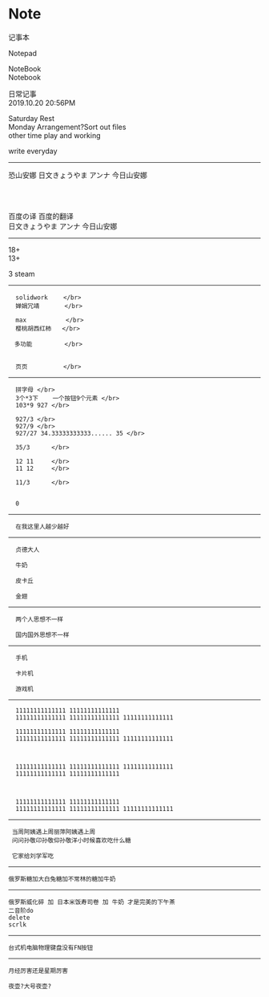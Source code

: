 # Note
记事本

Notepad                                                               </br>

NoteBook                                                              </br>
Notebook                                                              </br>


日常记事                                                              </br>
2019.10.20 20:56PM                                                   </br>


Saturday Rest </br>
Monday Arrangement?Sort out files  </br>
other time play and working </br>


write everyday




----------

恐山安娜 日文きょうやま アンナ 今日山安娜 </br>

</br>
</br>

百度の译 百度的翻译     </br>
日文きょうやま アンナ 今日山安娜  </br>

----------



18+  </br>
13+  </br>

3 steam </br>

----------

      solidwork　　 </br>
      婵娟冗靖       </br>
      
      max           </br>
      樱桃胡西红柿   </br>
      
    　多功能         </br>
      
      
      页页          </br>

----------

      拼字母 </br>
      3个*3下    一个按钮9个元素 </br>
      103*9 927 </br>
      
      927/3 </br>
      927/9 </br>
      927/27 34.33333333333...... 35 </br>
      
      35/3      </br>
      
      12 11     </br>
      11 12     </br>
      
      11/3      </br>
      
      
      0
      
      
----------

      在我这里人越少越好

----------

      贞德大人
      
      牛奶
      
      皮卡丘
      
      金翅
      
      
      
----------

      两个人思想不一样
      
      国内国外思想不一样

----------
      
      手机
      
      卡片机
      
      游戏机

----------

      11111111111111 11111111111111
      11111111111111 11111111111111 11111111111111
      
      11111111111111 11111111111111
      11111111111111 11111111111111 11111111111111
      
      
      
      11111111111111 11111111111111 11111111111111
      11111111111111 11111111111111
      
      
      
      11111111111111 11111111111111
      11111111111111 11111111111111 11111111111111
      
      
      
----------
      
     当周阿姨遇上周丽萍阿姨遇上周
     问问孙敬卬孙敬仰孙敬洋小时候喜欢吃什么糖
      
     它家给刘学军吃 
      
      
      
----------

    俄罗斯糖加大白兔糖加不常林的糖加牛奶
     

----------

    俄罗斯威化碎 加 日本米饭寿司卷 加 牛奶 才是完美的下午茶
    二音阶do 
    delete 
    scrlk

----------

    台式机电脑物理键盘没有FN按钮
   
----------

    月经厉害还是星期厉害
    
    夜壶?大号夜壶?
   
